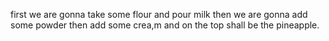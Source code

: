 first we are gonna take some flour and pour milk then we are gonna add some powder then add some crea,m and on the top shall be the pineapple.